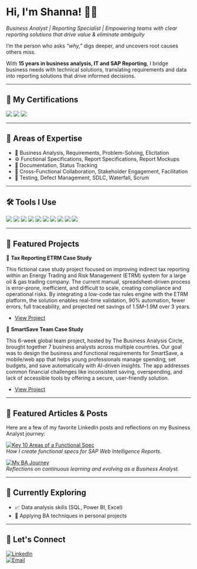 # Hi, I'm Shanna! 🧩🤝
*Business Analyst | Reporting Specialist | Empowering teams with clear reporting solutions that drive value & eliminate ambiguity* 

I’m the person who asks *“why,”* digs deeper, and uncovers root causes others miss.  

With **15 years in business analysis, IT and SAP Reporting**, I bridge business needs with technical solutions, translating requirements and data into reporting solutions that drive informed decisions.  

---

## 🏅 My Certifications
<div>
<img src="https://img.shields.io/badge/-CCBA-0056A1?&style=for-the-badge&logo=IIBA&logoColor=white">
<img src="https://img.shields.io/badge/-CBDA-0056A1?&style=for-the-badge&logo=IIBA&logoColor=white">
<img src="https://img.shields.io/badge/-CSPO-FF6F00?&style=for-the-badge&logo=ScrumAlliance&logoColor=white" /> 
</div>

---

## 🌟 Areas of Expertise  
- 🧩 Business Analysis, Requirements, Problem-Solving, Elicitation
- ⚙️ Functional Specifications, Report Specifications, Report Mockups
- 📝 Documentation, Status Tracking
- 🤝 Cross-Functional Collaboration, Stakeholder Engagement, Facilitation
- 🔄 Testing, Defect Management, SDLC, Waterfall, Scrum

---

## 🛠️ Tools I Use  
<div>
<img src="https://img.shields.io/badge/-Excel-217346?&style=for-the-badge&logo=microsoftexcel&logoColor=white" />
<img src="https://img.shields.io/badge/-SQL-CC2927?&style=for-the-badge&logo=microsoftsqlserver&logoColor=white" />
<img src="https://img.shields.io/badge/-Jira-0052CC?&style=for-the-badge&logo=jira&logoColor=white" />
<img src="https://img.shields.io/badge/-draw.io-F08705?&style=for-the-badge&logo=diagrams.net&logoColor=white" />
<img src="https://img.shields.io/badge/-Canva-00C4CC?&style=for-the-badge&logo=Canva&logoColor=white" />
<img src="https://img.shields.io/badge/-SAP-0FAAFF?&style=for-the-badge&logo=SAP&logoColor=white" />
<img src="https://img.shields.io/badge/-HP%20ALM-0096D6?&style=for-the-badge&logo=MicroFocus&logoColor=white" />
<img src="https://img.shields.io/badge/-SharePoint-03787C?&style=for-the-badge&logo=MicrosoftSharePoint&logoColor=white" />
<img src="https://img.shields.io/badge/-MS%20Teams-6264A7?&style=for-the-badge&logo=microsoftteams&logoColor=white" />
<img src="https://img.shields.io/badge/-ServiceNow-1BB12F?&style=for-the-badge&logo=servicenow&logoColor=white" />

</div>

---

## 📂 Featured Projects  

📝 **Tax Reporting ETRM Case Study**

This fictional case study project focused on improving indirect tax reporting within an Energy Trading and Risk Management (ETRM) system for a large oil & gas trading company. The current manual, spreadsheet-driven process is error-prone, inefficient, and difficult to scale, creating compliance and operational risks. By integrating a low-code tax rules engine with the ETRM platform, the solution enables real-time validation, 90% automation, fewer errors, full traceability, and projected net savings of $1.5M–$1.9M over 3 years.

- [View Project](https://github.com/shanna-f/Tax-Reporting-ETRM-Case-Study)

📑 **SmartSave Team Case Study** 

This 6-week global team project, hosted by The Business Analysis Circle, brought together 7 business analysts across multiple countries. Our goal was to design the business and functional requirements for SmartSave, a mobile/web app that helps young professionals manage spending, set budgets, and save automatically with AI-driven insights. The app addresses common financial challenges like inconsistent saving, overspending, and lack of accessible tools by offering a secure, user-friendly solution.

- [View Project](https://github.com/shanna-f/SmartSave-Team-Case-Study)

---
  
## 📝 Featured Articles & Posts

Here are a few of my favorite LinkedIn posts and reflections on my Business Analyst journey:

[![Key 10 Areas of a Functional Spec](https://img.shields.io/badge/-Key%2010%20Areas%20of%20a%20Functional%20Spec-0A66C2?&style=for-the-badge&logo=linkedin&logoColor=white)](https://www.linkedin.com/posts/shanna-fillmore_functional-specification-key-areas-activity-7308850854072070144-Gl6X?utm_source=social_share_send&utm_medium=member_desktop_web&rcm=ACoAAAKOgYABGN0oO9ECDTrjLJy55qBdoAgvXMY)  
*How I create functional specs for SAP Web Intelligence Reports.*

[![My BA Journey](https://img.shields.io/badge/-My%20BA%20Journey-0A66C2?&style=for-the-badge&logo=linkedin&logoColor=white)](https://www.linkedin.com/pulse/my-journey-business-analyst-shanna-fillmore-1yjfc/)  
*Reflections on continuous learning and evolving as a Business Analyst.*

---

## 🎯 Currently Exploring  
- 📈 Data analysis skills (SQL, Power BI, Excel)  
- 🧩 Applying BA techniques in personal projects

---

## 🤝 Let's Connect
[![LinkedIn](https://img.shields.io/badge/-LinkedIn-0A66C2?&style=for-the-badge&logo=linkedin&logoColor=white)](https://www.linkedin.com/in/shanna-fillmore/)  
[![Email](https://img.shields.io/badge/-Email-D14836?&style=for-the-badge&logo=gmail&logoColor=white)](mailto:shanna.l.fillmore@gmail.com)  





<!--
**shanna-f/shanna-f** is a ✨ _special_ ✨ repository because its `README.md` (this file) appears on your GitHub profile.

Here are some ideas to get you started:

- 🔭 I’m currently working on ...
- 🌱 I’m currently learning ...
- 💬 Ask me about ...
- 📫 How to reach me: ...
- ⚡ Fun fact: ...
-->

